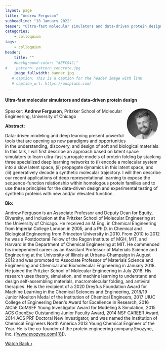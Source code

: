 ```yaml
---
layout: page
title: "Andrew Ferguson"
subheadline: "18 January 2022"
teaser: "Ultra-fast molecular simulators and data-driven protein design"
categories:
    - colloquium
tags:
    - colloquium
header:
    title: ""
    #background-color: "#EFC94C;"
#    pattern: pattern_concrete.jpg
    image_fullwidth: banner.jpg
   # caption: This is a caption for the header image with link
   # caption_url: https://unsplash.com/
---
```



#### Ultra-fast molecular simulators and data-driven protein design

 <img src="../../people/AndrewFerguson.jpeg"
     alt="AndrewFerguson"
     width="100"
     style="float: right; margin-right: 10px; border-radius:50%;" />

Speaker: **Andrew Ferguson**, Pritzker School of Molecular Engineering, University of Chicago

**Abstract:** <br/>

Data-driven modeling and deep learning present powerful tools that are opening up new paradigms and opportunities in the understanding, discovery, and design of soft and biological materials. In this talk, I will first describe an approach based on latent space simulators to learn ultra-fast surrogate models of protein folding by stacking three specialized deep learning networks to (i) encode a molecular system into a slow latent space, (ii) propagate dynamics in this latent space, and (iii) generatively decode a synthetic molecular trajectory. I will then describe our recent applications of deep representational learning to expose the sequence-function relationship within homologous protein families and to use these principles for the data-driven design and experimental testing of synthetic proteins with new and/or elevated function.

**Bio:**<br/>

Andrew Ferguson is an Associate Professor and Deputy Dean for Equity, Diversity, and Inclusion at the Pritzker School of Molecular Engineering at the University of Chicago. He received an M.Eng. in Chemical Engineering from Imperial College London in 2005, and a Ph.D. in Chemical and Biological Engineering from Princeton University in 2010. From 2010 to 2012 he was a Postdoctoral Fellow of the Ragon Institute of MGH, MIT, and Harvard in the Department of Chemical Engineering at MIT. He commenced his independent career as an Assistant Professor of Materials Science and Engineering at the University of Illinois at Urbana-Champaign in August 2012 and was promoted to Associate Professor of Materials Science and Engineering and Chemical and Biomolecular Engineering in January 2018. He joined the Pritzker School of Molecular Engineering in July 2018. His research uses theory, simulation, and machine learning to understand and design self-assembling materials, macromolecular folding, and antiviral therapies. He is the recipient of a 2020 Dreyfus Foundation Award for Machine Learning in the Chemical Sciences and Engineering, 2018/19 Junior Moulton Medal of the Institution of Chemical Engineers, 2017 UIUC College of Engineering Dean's Award for Excellence in Research, 2016 AIChE CoMSEF Young Investigator Award for Modeling & Simulation, 2015 ACS OpenEye Outstanding Junior Faculty Award, 2014 NSF CAREER Award, 2014 ACS PRF Doctoral New Investigator, and was named the Institution of Chemical Engineers North America 2013 Young Chemical Engineer of the Year. He is the co-founder of the protein engineering company Evozyne, Inc. ([www.evozyne.com][8]).

<a class="radius button small" href="https://drive.google.com/file/d/1KJt-T8hqy77dDNPrxViiCPbusLHW0Vp5/view?usp=sharing">Watch Back ›</a>

[1]: https://bereau.group/
[2]: /blog/
[9]: /contact/
[3]:https://github.com/undark-lab/swyft
[4]:https://arxiv.org/abs/2011.13951
[5]:http://www.mathben.com/
[6]:https://pubs.acs.org/doi/10.1021/acs.jctc.0c00981
[7]:https://github.com/Ensing-Laboratory/FABULOUS
[8]:www.evozyne.com
